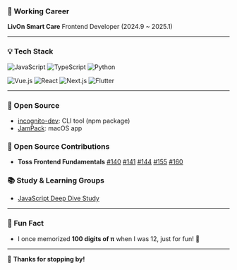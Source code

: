 <!-- <div align="center">
  
![new header](https://github.com/clicelee/clicelee/assets/131771046/17832af3-8d5a-4542-89c6-7861ff71fddb)
  
# 🏫 Education
Konkuk Univ CSE


# 🧑🏻‍💻 Community
| Title                                         | term                | Activity                                                                                         |
|------------------------------------------------|---------------------|---------------------------------------------------------------------------------------------|
| GDSC Konkuk WEB Member                         | 2023.8 ~ 2024.6    | [Glow Alarm Project Project Owner (Google Solution Challenge TOP 100 Google X Jocoding Gemini Hackerton TOP 2       )](https://ribs.konkuk.ac.kr/konkuk/2097/subview.do?enc=Zm5jdDF8QEB8JTJGYmJzJTJGa29ua3VrJTJGMjU4JTJGMTEyNjI3MiUyRmFydGNsVmlldy5kbyUzRg%3D%3D)          |
| SKT DEVOCEAN Young                             | 2024.2 ~ 2024.11   | [Wrote some article](https://devocean.sk.com/community/detail.do?ID=166881&boardType=DEVOCEAN_YOUNG&searchDataSub=&page=&searchDataMain=DEVOCEAN_YOUNG&searchText=&techType=&searchData=)                      |
| Google Developer Group on Konkuk WEB Core Member | 2024.6 ~ 2025.6    | Landing Page Front Developer, JS Deep Dive Study Lead   |
| Notion Konkuk Univ Campus Leader               | 2024.8 ~ 2025.7    | -                                                                                           |


# 🎙️ Presentation

<!-- # 🏃🏻‍♀️‍➡️ Project-->


<!--

# 💻 Languages & Tools
[![My Skills](https://skillicons.dev/icons?i=js,vue,react,tailwind)](https://skillicons.dev)
[![My Skills](https://skillicons.dev/icons?i=next,vite,git,emotion,figma)](https://skillicons.dev)


# 👀 You can also find me in
<!-- [![tistory](https://img.shields.io/badge/tistory-ff5544?style=for-the-badge&logo=tistory&logoColor=white)](https://clice.tistory.com/) -->

<!-- 
[![linkedin](https://img.shields.io/badge/linkedin-0A66C2?style=for-the-badge&logo=linkedin&logoColor=white)](https://www.linkedin.com/in/jiminclicelee/)
![footer](https://github.com/clicelee/clicelee/assets/131771046/3097bc35-5f4a-4cf5-a4e0-3540b9cc4340)
</div> 


-->
<!-- <img width="100%" alt="19" src="https://github.com/user-attachments/assets/d6a9e020-949f-454b-a2fb-886bd3e88829"> -->




<!--## 🎲 Rolling the Dice of Code & Creativity! 🎲  


 <img width="1000px" alt="banner" src="https://media4.giphy.com/media/v1.Y2lkPTc5MGI3NjExbmJ6dWtza3IzY2syb3g4b2N3ZmQwbm5veDRpMnh6dHM2b2lpZHhoZyZlcD12MV9pbnRlcm5hbF9naWZfYnlfaWQmY3Q9Zw/ckHAdLU2OmY7knUClD/giphy.gif">
 ---
 ## 👋 Hey there! I'm **clice**  **Frontend Developer**
-->
<!--
<div style="display: flex; justify-content: space-between; align-items: stretch; gap: 10px; width: 100%;">
  <img src="https://criminal-vivyanne-lucidus-346ca075.koyeb.app/lucidus/card_v1?theme=dark&name=Clice%20Lee&job=Frontend%20Develoepr&company=&address=Seoul%2C%20Korea&about=Roll%20the%20dice&email=cliceleee%40gmail.com&linkedin=https%3A%2F%2Flinkedin.com%2Fin%2Fjiminclicelee" 
    style="flex: 1; height: 200px; object-fit: cover;">
  <img src="https://github-readme-stats.vercel.app/api?username=clicelee&show_icons=true&theme=vision-friendly-dark" 
    style="flex: 1; height: 200px; object-fit: cover;">
</div>

---
-->

### 💼 Working Career
**LivOn Smart Care** Frontend Developer (2024.9 ~ 2025.1)

---

### 💡 Tech Stack

![JavaScript](https://img.shields.io/badge/-JavaScript-F7DF1E?style=for-the-badge&logo=javascript&logoColor=black)
![TypeScript](https://img.shields.io/badge/-TypeScript-3178C6?style=for-the-badge&logo=typescript&logoColor=white)
![Python](https://img.shields.io/badge/-Python-3776AB?style=for-the-badge&logo=python&logoColor=white)

![Vue.js](https://img.shields.io/badge/-Vue.js-4FC08D?style=for-the-badge&logo=vue.js&logoColor=white)
![React](https://img.shields.io/badge/-React-61DAFB?style=for-the-badge&logo=react&logoColor=white)
![Next.js](https://img.shields.io/badge/-Next.js-000000?style=for-the-badge&logo=next.js&logoColor=white)
![Flutter](https://img.shields.io/badge/-Flutter-02569B?style=for-the-badge&logo=flutter&logoColor=white)



---

<!-- ### 🚀 My Latest Projects
- **[xkcd comic ascii converter on terminal](https://github.com/clicelee/xkcd-ascii-viewer)**
- **[Glow Alarm](https://github.com/sound-light/glow-alarm-backend)** 
- **[IT-Pick](https://github.com/IT-Pick/IT-Pick-Frontend)**  
- **[GDSC Konkuk Landing Page](https://github.com/gdsc-konkuk/landing-page)**


--- -->
### 🎲 Open Source 
- [incognito-dev](https://github.com/clicelee/incognito-dev): CLI tool (npm package)
- [JamPack](https://github.com/clicelee/JamPack): macOS app


### 🌟 Open Source Contributions

- **Toss Frontend Fundamentals** [#140](https://github.com/toss/frontend-fundamentals/pull/140) [#141](https://github.com/toss/frontend-fundamentals/pull/141) [#144](https://github.com/toss/frontend-fundamentals/pull/144) [#155](https://github.com/toss/frontend-fundamentals/pull/155) [#160](https://github.com/toss/frontend-fundamentals/pull/160)

### 📚 Study & Learning Groups

- [JavaScript Deep Dive Study](https://github.com/gdsc-konkuk/24-25-study-js-deep-dive)
---

### 🎯 Fun Fact
- I once memorized **100 digits of π** when I was 12, just for fun! 🔢  
<!--
---

### 🌍 Where to Find Me More

- **Linkedin:** [click here!](https://www.linkedin.com/in/jiminclicelee/) -->
---
💙 **Thanks for stopping by!**
